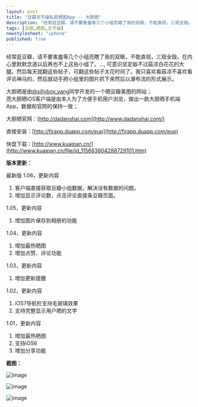 ```yaml
---
layout: post
title: "豆瓣无节操私密晒图App -- 大胆晒"
description: "经常逛豆瓣，请不要害羞等几个小组亮瞎了我的双眼，不能直视，三观全毁。在内心里默默念道以后再也不上这些小组了。..., 可意识坚定敌不过菇凉白花花的大腿。然后每天就翻这些帖子，可翻这些帖子太花时间了。我只喜欢看菇凉不喜欢看评论神马的，然后就动手把小组里的图片抓下来然后以瀑布流的形式展示。"
tags: [豆瓣,晒图,无节操]
newstylesheet: "iphone"
published: true
---
```


经常逛豆瓣，请不要害羞等几个小组亮瞎了我的双眼，不能直视，三观全毁。在内心里默默念道以后再也不上这些小组了。..., 可意识坚定敌不过菇凉白花花的大腿。然后每天就翻这些帖子，可翻这些帖子太花时间了。我只喜欢看菇凉不喜欢看评论神马的，然后就动手把小组里的图片抓下来然后以瀑布流的形式展示。

大胆晒是由[@sillyboy_yang](http://www.douban.com/people/yytv5)同学开发的一个晒豆瓣美图的网站；  
而大胆晒iOS客户端是由本人为了方便手机用户浏览，做出一款大胆晒手机端App，数据和官网的保持一致；

大胆晒官网：[http://dadanshai.com](http://www.dadanshai.com/)

直接安装：[http://firapp.duapp.com/eup](http://firapp.duapp.com/eup)

快盘下载：[http://www.kuaipan.cn/](http://www.kuaipan.cn/file/id_115663804288729101.htm)

**版本更新：**  

最新版 1.06，更新内容
1. 客户端直接获取豆瓣小组数据，解决没有数据的问题。
2. 增加显示评论数，点击评论直接条豆瓣页面。

1.05，更新内容  
1. 增加图片保存到相册的功能

1.04，更新内容  
1. 增加最热晒图  
2. 增加点赞、评论功能

1.03，更新内容  
1. 增加更新提醒

1.02，更新内容  
1. iOS7导航栏支持毛玻璃效果  
2. 支持完整显示用户晒的文字  

1.01，更新内容  
1. 增加最热晒图  
2. 支持iOS6
3. 增加分享功能  

**截图：**  

![image](http://app.wapx.cn/appfile//864c09b8d7bee838aaa0300088b692fa/image1.png?03221943097166108075)  



![image](http://app.wapx.cn/appfile//864c09b8d7bee838aaa0300088b692fa/image2.png?03221942598079208497)



![image](http://images.feng.com/data/attachment/forum/201403/22/235319at5fe8fktffrs5wx.jpg)

